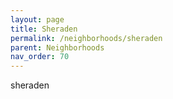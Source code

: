 ```yaml
---
layout: page
title: Sheraden 
permalink: /neighborhoods/sheraden
parent: Neighborhoods
nav_order: 70
---
```


sheraden